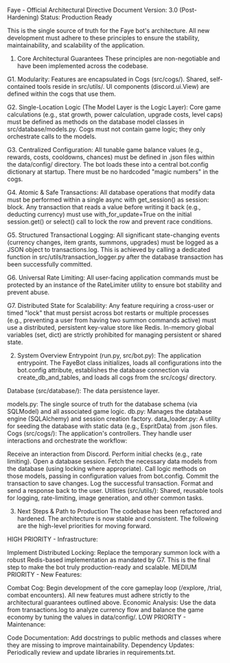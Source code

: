 Faye - Official Architectural Directive
Document Version: 3.0 (Post-Hardening)
Status: Production Ready

This is the single source of truth for the Faye bot's architecture. All new development must adhere to these principles to ensure the stability, maintainability, and scalability of the application.

1. Core Architectural Guarantees
These principles are non-negotiable and have been implemented across the codebase.

G1. Modularity: Features are encapsulated in Cogs (src/cogs/). Shared, self-contained tools reside in src/utils/. UI components (discord.ui.View) are defined within the cogs that use them.

G2. Single-Location Logic (The Model Layer is the Logic Layer): Core game calculations (e.g., stat growth, power calculation, upgrade costs, level caps) must be defined as methods on the database model classes in src/database/models.py. Cogs must not contain game logic; they only orchestrate calls to the models.

G3. Centralized Configuration: All tunable game balance values (e.g., rewards, costs, cooldowns, chances) must be defined in .json files within the data/config/ directory. The bot loads these into a central bot.config dictionary at startup. There must be no hardcoded "magic numbers" in the cogs.

G4. Atomic & Safe Transactions: All database operations that modify data must be performed within a single async with get_session() as session: block. Any transaction that reads a value before writing it back (e.g., deducting currency) must use with_for_update=True on the initial session.get() or select() call to lock the row and prevent race conditions.

G5. Structured Transactional Logging: All significant state-changing events (currency changes, item grants, summons, upgrades) must be logged as a JSON object to transactions.log. This is achieved by calling a dedicated function in src/utils/transaction_logger.py after the database transaction has been successfully committed.

G6. Universal Rate Limiting: All user-facing application commands must be protected by an instance of the RateLimiter utility to ensure bot stability and prevent abuse.

G7. Distributed State for Scalability: Any feature requiring a cross-user or timed "lock" that must persist across bot restarts or multiple processes (e.g., preventing a user from having two summon commands active) must use a distributed, persistent key-value store like Redis. In-memory global variables (set, dict) are strictly prohibited for managing persistent or shared state.

2. System Overview
Entrypoint (run.py, src/bot.py): The application entrypoint. The FayeBot class initializes, loads all configurations into the bot.config attribute, establishes the database connection via create_db_and_tables, and loads all cogs from the src/cogs/ directory.

Database (src/database/): The data persistence layer.

models.py: The single source of truth for the database schema (via SQLModel) and all associated game logic.
db.py: Manages the database engine (SQLAlchemy) and session creation factory.
data_loader.py: A utility for seeding the database with static data (e.g., EspritData) from .json files.
Cogs (src/cogs/): The application's controllers. They handle user interactions and orchestrate the workflow:

Receive an interaction from Discord.
Perform initial checks (e.g., rate limiting).
Open a database session.
Fetch the necessary data models from the database (using locking where appropriate).
Call logic methods on those models, passing in configuration values from bot.config.
Commit the transaction to save changes.
Log the successful transaction.
Format and send a response back to the user.
Utilities (src/utils/): Shared, reusable tools for logging, rate-limiting, image generation, and other common tasks.

3. Next Steps & Path to Production
The codebase has been refactored and hardened. The architecture is now stable and consistent. The following are the high-level priorities for moving forward.

HIGH PRIORITY - Infrastructure:

Implement Distributed Locking: Replace the temporary summon lock with a robust Redis-based implementation as mandated by G7. This is the final step to make the bot truly production-ready and scalable.
MEDIUM PRIORITY - New Features:

Combat Cog: Begin development of the core gameplay loop (/explore, /trial, combat encounters). All new features must adhere strictly to the architectural guarantees outlined above.
Economic Analysis: Use the data from transactions.log to analyze currency flow and balance the game economy by tuning the values in data/config/.
LOW PRIORITY - Maintenance:

Code Documentation: Add docstrings to public methods and classes where they are missing to improve maintainability.
Dependency Updates: Periodically review and update libraries in requirements.txt.